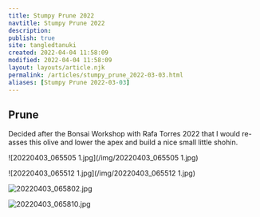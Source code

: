 ```yaml
---
title: Stumpy Prune 2022
navtitle: Stumpy Prune 2022
description: 
publish: true
site: tangledtanuki
created: 2022-04-04 11:58:09
modified: 2022-04-04 11:58:09
layout: layouts/article.njk
permalink: /articles/stumpy_prune_2022-03-03.html
aliases: [Stumpy Prune 2022-03-03]
---
```


## Prune

Decided after the Bonsai Workshop with Rafa Torres 2022 that I would re-asses this olive and lower the apex and build a nice small little shohin.

![20220403_065505 1.jpg](/img/20220403_065505 1.jpg)

![20220403_065512 1.jpg](/img/20220403_065512 1.jpg)

![20220403_065802.jpg](/img/20220403_065802.jpg)

![20220403_065810.jpg](/img/20220403_065810.jpg)
